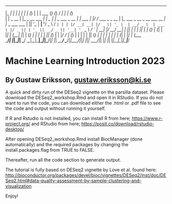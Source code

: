  _____      _                 _            _   _               _         ______ _       _        __                           _   _          
|_   _|    | |               | |          | | (_)             | |        | ___ (_)     (_)      / _|                         | | (_)         
  | | _ __ | |_ _ __ ___   __| |_   _  ___| |_ _  ___  _ __   | |_ ___   | |_/ /_  ___  _ _ __ | |_ ___  _ __ _ __ ___   __ _| |_ _  ___ ___ 
  | || '_ \| __| '__/ _ \ / _` | | | |/ __| __| |/ _ \| '_ \  | __/ _ \  | ___ \ |/ _ \| | '_ \|  _/ _ \| '__| '_ ` _ \ / _` | __| |/ __/ __|
 _| || | | | |_| | | (_) | (_| | |_| | (__| |_| | (_) | | | | | || (_) | | |_/ / | (_) | | | | | || (_) | |  | | | | | | (_| | |_| | (__\__ \
 \___/_| |_|\__|_|  \___/ \__,_|\__,_|\___|\__|_|\___/|_| |_|  \__\___/  \____/|_|\___/|_|_| |_|_| \___/|_|  |_| |_| |_|\__,_|\__|_|\___|___/
                                                                                                                                             
                                                                                                                                             
# Machine Learning Introduction 2023
## By Gustaw Eriksson, gustaw.eriksson@ki.se
A quick and dirty run of the DESeq2 vignette on the parsilla dataset. Please download the DESeq2_workshop.Rmd and open it in RStudio. If you do not want to run the code, you can download either the .html or .pdf file to see the code and output without running it yourself.

If R and Rstudio is not installed, you can install R from here; https://www.r-project.org/ and RStudio from here; https://posit.co/download/rstudio-desktop/

After opening DESeq2_workshop.Rmd install BiocManager (done automatically) and the required packages by changing the install.packages.flag from TRUE to FALSE. 

Thereafter, run all the code section to generate output. 

The tutorial is fully based on DESeq2 vignette by Love et al. found here: http://bioconductor.org/packages/devel/bioc/vignettes/DESeq2/inst/doc/DESeq2.html#data-quality-assessment-by-sample-clustering-and-visualization

Enjoy!
